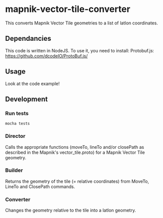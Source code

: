 # mapnik-vector-tile-converter

This converts Mapnik Vector Tile geometries to a list of latlon coordinates.

## Dependancies

This code is written in NodeJS. To use it, you need to install:
Protobuf.js: <https://github.com/dcodeIO/ProtoBuf.js/>


## Usage

Look at the code example!

## Development

### Run tests

    mocha tests

### Director
Calls the appropriate functions (moveTo, lineTo and/or closePath as described in the Mapnik's vector\_tile.proto) for a Mapnik Vector Tile geometry.

### Builder
Returns the geometry of the tile (= relative coordinates) from MoveTo, LineTo and ClosePath commands.

### Converter
Changes the geometry relative to the tile into a latlon geometry.
